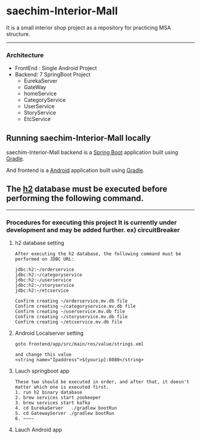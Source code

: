 # saechim-Interior-Mall
 It is a small interior shop project as a repository for practicing MSA structure.





---



### Architecture

- FrontEnd : Single Android Project
- Backend: 7 SpringBoot Project
  - EurekaServer
  - GateWay
  - homeService
  - CategoryService
  - UserService
  - StoryService
  - EtcService

## Running saechim-Interior-Mall locally
saechim-Interior-Mall backend is a [Spring Boot](https://spring.io/guides/gs/spring-boot) application built using [Gradle](https://spring.io/guides/gs/gradle/). 

And frontend is a [Android](https://developer.android.com/) application built using [Gradle](https://spring.io/guides/gs/gradle/). 



## The [h2](https://h2database.com/h2-2019-10-14.zip) database must be executed before performing the following command.

---

### Procedures for executing this project It is currently under development and may be added further.  ex) circuitBreaker

1. h2 database setting

   ```
   After executing the h2 database, the following command must be performed on JDBC URL:
   
   jdbc:h2:~/orderservice
   jdbc:h2:~/categoryservice
   jdbc:h2:~/userservice
   jdbc:h2:~/storyservice
   jdbc:h2:~/etcservice
   
   Confirm creating ~/orderservice.mv.db file
   Confirm creating ~/categoryservice.mv.db file
   Confirm creating ~/userservice.mv.db file
   Confirm creating ~/storyservice.mv.db file
   Confirm creating ~/etcservice.mv.db file
   ```

   

2. Android Localserver setting

   ```
   goto frontend/app/src/main/res/value/strings.xml
   
   and change this value 
   <string name="Ipaddress">${yourip}:8080</string>
   
   ```

3. Lauch springboot app

   ```
   These two should be executed in order, and after that, it doesn't matter which one is executed first.
   1. run h2 binary database
   2. brew services start zookeeper
   3. brew services start kafka
   4. cd EurekaServer   ./gradlew bootRun
   5. cd GatewayServer ./gradlew bootRun
   6. ~~~~ 
   ```

4. Lauch Android app

